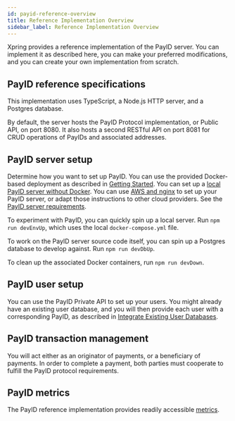 ```yaml
---
id: payid-reference-overview
title: Reference Implementation Overview
sidebar_label: Reference Implementation Overview
---
```


Xpring provides a reference implementation of the PayID server. You can implement it as described here, you can make your preferred modifications, and you can create your own implementation from scratch.

## PayID reference specifications

This implementation uses TypeScript, a Node.js HTTP server, and a Postgres database.

By default, the server hosts the PayID Protocol implementation, or Public API, on port 8080. It also hosts a second RESTful API on port 8081 for CRUD operations of PayIDs and associated addresses.

## PayID server setup

Determine how you want to set up PayID. You can use the provided Docker-based deployment as described in [Getting Started](/). You can set up a [local PayID server without Docker](local-deployment). You can use [AWS and nginx](remote-deployment) to set up your PayID server, or adapt those instructions to other cloud providers. See the [PayID server requirements](payid-server-requirements).

To experiment with PayID, you can quickly spin up a local server. Run `npm run devEnvUp`, which uses the local `docker-compose.yml` file.

To work on the PayID server source code itself, you can spin up a Postgres database to develop against. Run `npm run devDbUp`.

To clean up the associated Docker containers, run `npm run devDown`.

## PayID user setup

You can use the PayID Private API to set up your users. You might already have an existing user database, and you will then provide each user with a corresponding PayID, as described in [Integrate Existing User Databases](integrate-payid-users).

## PayID transaction management

You will act either as an originator of payments, or a beneficiary of payments. In order to complete a payment, both parties must cooperate to fulfill the PayID protocol requirements.

## PayID metrics

The PayID reference implementation provides readily accessible [metrics](metrics).
